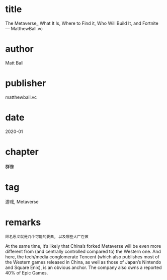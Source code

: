 # title
The Metaverse_ What It Is, Where to Find it, Who Will Build It, and Fortnite — MatthewBall.vc

# author
Matt Ball

# publisher
matthewball.vc

# date
2020-01

# chapter
群像

# tag
游戏, Metaverse

# remarks
`顾名思义就是几个可能的要素, 以及哪些大厂在做`

At the same time, it’s likely that China’s forked Metaverse will be even more different from (and centrally controlled compared to) the Western one. And here, the tech/media conglomerate Tencent (which also publishes most of the Western games released in China, as well as those of Japan’s Nintendo and Square Enix), is an obvious anchor. The company also owns a reported 40% of Epic Games.